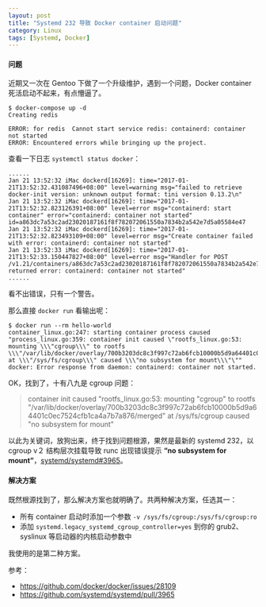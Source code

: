 ```yaml
---
layout: post
title: "Systemd 232 导致 Docker container 启动问题"
category: Linux
tags: [Systemd, Docker]
---
```


#### 问题

近期又一次在 Gentoo 下做了一个升级维护，遇到一个问题，Docker container 死活启动不起来，有点懵逼了。

    $ docker-compose up -d
    Creating redis

    ERROR: for redis  Cannot start service redis: containerd: container not started
    ERROR: Encountered errors while bringing up the project.

查看一下日志 `systemctl status docker`：

<!-- more -->

    ......
    Jan 21 13:52:32 iMac dockerd[16269]: time="2017-01-21T13:52:32.431087496+08:00" level=warning msg="failed to retrieve docker-init version: unknown output format: tini version 0.13.2\n"
    Jan 21 13:52:32 iMac dockerd[16269]: time="2017-01-21T13:52:32.823126391+08:00" level=error msg="containerd: start container" error="containerd: container not started" id=a863dc7a53c2ad23020187161f8f782072061550a7834b2a542e7d5a05584e47
    Jan 21 13:52:32 iMac dockerd[16269]: time="2017-01-21T13:52:32.823493109+08:00" level=error msg="Create container failed with error: containerd: container not started"
    Jan 21 13:52:33 iMac dockerd[16269]: time="2017-01-21T13:52:33.150447827+08:00" level=error msg="Handler for POST /v1.21/containers/a863dc7a53c2ad23020187161f8f782072061550a7834b2a542e7d5a05584e47/start returned error: containerd: container not started"
    ......

看不出错误，只有一个警告。

那么直接 `docker run` 看输出呢：

    $ docker run --rm hello-world
    container_linux.go:247: starting container process caused "process_linux.go:359: container init caused \"rootfs_linux.go:53: mounting \\\"cgroup\\\" to rootfs \\\"/var/lib/docker/overlay/700b3203dc8c3f997c72ab6fcb10000b5d9a64401c0ec7524cfb1ca4a7b7a876/merged\\\" at \\\"/sys/fs/cgroup\\\" caused \\\"no subsystem for mount\\\"\""
    docker: Error response from daemon: containerd: container not started.

OK，找到了，十有八九是 cgroup 问题：

> container init caused "rootfs_linux.go:53: mounting "cgroup" to rootfs "/var/lib/docker/overlay/700b3203dc8c3f997c72ab6fcb10000b5d9a64401c0ec7524cfb1ca4a7b7a876/merged" at /sys/fs/cgroup caused "no subsystem for mount"

以此为关键词，放狗出来，终于找到问题根源，果然是最新的 systemd 232，以 cgroup v２ 结构层次挂载导致 runc 出现错误提示 **“no subsystem for mount”**，[systemd/systemd#3965](https://github.com/systemd/systemd/pull/3965)。

#### 解决方案

既然根源找到了，那么解决方案也就明确了。共两种解决方案，任选其一：

- 所有 container 启动时添加一个参数 `-v /sys/fs/cgroup:/sys/fs/cgroup:ro`
- 添加 `systemd.legacy_systemd_cgroup_controller=yes` 到你的 grub2、syslinux 等启动器的内核启动参数中

我使用的是第二种方案。

参考：

- <https://github.com/docker/docker/issues/28109>
- <https://github.com/systemd/systemd/pull/3965>
